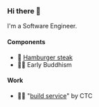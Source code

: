 ### Hi there 👋

I'm a Software Engineer.

#### Components

- 🍖 [Hamburger steak](https://www.bikkuri-donkey.com/m17n/en/)
- 🧘🏽 Early Buddhism

#### Work

- 👷‍♂️ "[build service](https://www.ctc-g.co.jp/solutions/build/)" by CTC

<!--
**ctc-itkr/ctc-itkr** is a ✨ _special_ ✨ repository because its `README.md` (this file) appears on your GitHub profile.

Here are some ideas to get you started:

- 🔭 I’m currently working on ...
- 🌱 I’m currently learning ...
- 👯 I’m looking to collaborate on ...
- 🤔 I’m looking for help with ...
- 💬 Ask me about ...
- 📫 How to reach me: ...
- 😄 Pronouns: ...
- ⚡ Fun fact: ...
-->
